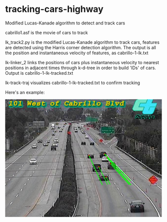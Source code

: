 # tracking-cars-highway
Modified Lucas-Kanade algorithm to detect and track cars

cabrillo1.asf is the movie of cars to track

lk_track2.py is the modified Lucas-Kanade algorithm to track cars, features are detected using the Harris corner detection algorithm. The output is all the position and instantaneous velocity of features, as cabrillo-1-lk.txt

lk-linker_2 links the positions of cars plus instantaneous velocity to nearest positions in adjacent times through k-d-tree in order to build 'IDs' of cars. Output is cabrillo-1-lk-tracked.txt

lk-track-traj visualizes cabrillo-1-lk-tracked.txt to confirm tracking


Here's an example:

![](./image/227.jpg)
